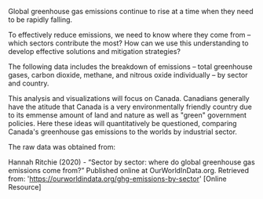 Global greenhouse gas emissions continue to rise at a time when they need to be rapidly falling.

To effectively reduce emissions, we need to know where they come from – which sectors contribute the most? How can we use this understanding to develop effective solutions and mitigation strategies?

The following data includes the breakdown of emissions – total greenhouse gases, carbon dioxide, methane, and nitrous oxide individually – by sector and country. 

This analysis and visualizations will focus on Canada. Canadians generally have the atitude that Canada is a very environmentally friendly country due to its emmense amount of land and nature as well as "green" government policies. Here these ideas will quantitatively be questioned, comparing Canada's greenhouse gas emissions to the worlds by industrial sector. 

The raw data was obtained from: 

Hannah Ritchie (2020) - “Sector by sector: where do global greenhouse gas emissions come from?” Published online at OurWorldInData.org. Retrieved from: 'https://ourworldindata.org/ghg-emissions-by-sector' [Online Resource]